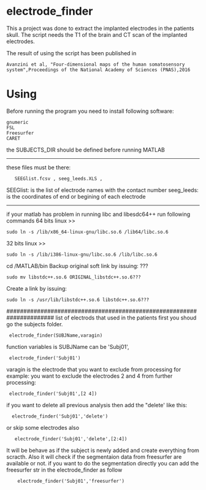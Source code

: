# electrode_finder
This a project was done to extract the implanted electrodes in the patients skull. The script needs the T1 of the brain and CT scan of the implanted electrodes. 

The result of using the script has been published in 

    Avanzini et al, "Four-dimensional maps of the human somatosensory system",Proceedings of the National Academy of Sciences (PNAS),2016


# Using
Before running the program you need to install following software:

    gnumeric
    FSL 
    Freesurfer
    CARET 
    
the SUBJECTS_DIR should be defined before running MATLAB

**************************************************************************

these files must be there:

       SEEGlist.fcsv , seeg_leeds.XLS ,

SEEGlist: is the list of electrode names with the contact number
seeg_leeds: is the coordinates of end or begining of each electrode

_____________________________________________________________________________
if your matlab has problem in running libc and libesdc64++ run following
commands
64 bits linux >>  

    sudo ln -s /lib/x86_64-linux-gnu/libc.so.6 /lib64/libc.so.6
32 bits linux >>  

    sudo ln -s /lib/i386-linux-gnu/libc.so.6 /lib/libc.so.6
cd /MATLAB/bin
Backup original soft link by issuing: ???

    sudo mv libstdc++.so.6 ORIGINAL_libstdc++.so.6???
Create a link by issuing: 
        
    sudo ln -s /usr/lib/libstdc++.so.6 libstdc++.so.6???


######################################################################
list of electrods that used in the patients first you shoud go the subjects folder.

     electrode_finder(SUBJName,varagin)

function variables is SUBJName can be 'Subj01',

     electrode_finder('Subj01')

varagin is the electrode that you want to exclude from processing for example: you want to exclude the electrodes 2 and 4 from further processing:

     electrode_finder('Subj01',[2 4])

 if you want to delete all previous analysis then add the "delete' like
 this:
 
      electrode_finder('Subj01','delete')

or skip some electrodes also
         
       electrode_finder('Subj01','delete',[2:4])

It will be behave as if the subject is newly added and create everything from scracth. Also it will check if the segmentaion data from freesurfer are available or not. if you want to do the segmentation directly you can add the freesurfer str in the electrode_finder as follow

        electrode_finder('Subj01','freesurfer')
